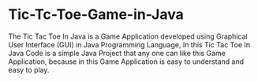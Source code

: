 # Tic-Tc-Toe-Game-in-Java

The Tic Tac Toe In Java is a Game Application developed using Graphical User Interface (GUI) in Java Programming Language, In this Tic Tac Toe In Java Code is a simple Java Project that any one can like this Game Application, because in this Game Application is easy to understand and easy to play.
